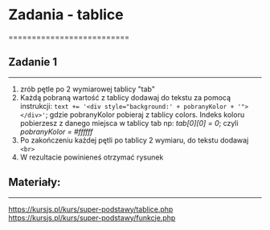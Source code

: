 # Zadania - tablice
==========================


## Zadanie 1
--------------------------
1. zrób pętle po 2 wymiarowej tablicy "tab"
2. Każdą pobraną wartość z tablicy dodawaj do tekstu za pomocą instrukcji:
   `text += '<div style="background:' + pobranyKolor + '"></div>'`;
   gdzie pobranyKolor pobieraj z tablicy colors. Indeks koloru pobierzesz z danego miejsca w tablicy tab np: *tab[0][0] = 0*; czyli *pobranyKolor = #ffffff*
3. Po zakończeniu każdej pętli po tablicy 2 wymiaru, do tekstu dodawaj `<br>`
4. W rezultacie powinieneś otrzymać rysunek


## Materiały:
--------------------------
https://kursjs.pl/kurs/super-podstawy/tablice.php
https://kursjs.pl/kurs/super-podstawy/funkcje.php
